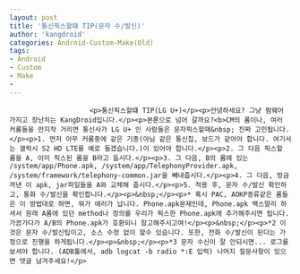 ```yaml
---
layout: post
title: '통신픽스할떄 TIP(문자 수/발신)'
author: 'kangdroid'
categories: Android-Custom-Make(Old)
tags:
- Android
- Custom
- Make
-
---
```



<script> location.href='https://cafe.naver.com/develoid/312641' ; </script>


















						<p>통신픽스할떄 TIP(LG U+)</p><p>안녕하세요? 그냥 펌웨어 가지고 장난치는 KangDroid입니다.</p><p>본론으로 넘어 갈까요?<b>CM의 롬이나, 여러 커롬들을 만지작 거리면 통신사가 LG U+ 인 사람들은 문자픽스할때&nbsp; 진짜 고민됩니다.</p><p>1. 먼저 아무 커롬중에 같은 기종(아님 같은 통신칩, 보드가 같아야 합니다. 여기서는 갤럭시 S2 HD LTE를 예로 들겠습니다.)이 있어야 합니다.</p><p>2. 그 다음 픽스할 롬을 A, 이미 픽스된 롬을 B라고 둡시다.</p><p>3. 그 다음, B의 롬에 있는 /system/app/Phone.apk, /system/app/TelephonyProvider.apk, /system/framework/telephony-common.jar을 빼내줍시다.</p><p>4. 그 다음, 방금 꺼낸 이 apk, jar파일들을 A와 교체해 줍시다.</p><p>5. 적용 후, 문자 수/발신 확인하고, 통화 수/발신을 확인합니다.</p><p>&nbsp;</p><p>* 혹시 PAC, AOKP종류같은 롬들은 이 방법대로 하면, 뭐가 에러가 납니다. Phone.apk문제인데, Phone.apk 백스말리 하셔서 원래 A롬에 있던 method나 정의를 우리가 픽스한 Phone.apk에 추가해주시면 됩니다. 가끔가다가 A/B의 Phone.apk가 호환되니 참고해주시고여!</p><p>&nbsp;</p><p>*2 이것은 문자 수/발신팁이고, 소스 수정 없이 할수 있습니다. 또한, 전화 수/발신이 된다는 가정으로 진행을 하게됩니다.</p><p>&nbsp;</p><p>*3 문자 수신이 잘 안되시면... 로그를 보셔야 합니다. (ADB툴에서, adb logcat -b radio *:E 입력) 나머지 질문사항이 있으면 댓글 남겨주세요!</p>
